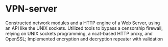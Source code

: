 # VPN-server
Constructed network modules and a HTTP engine of a Web Server, using an API like the UNIX sockets. Utilized tools to bypass a censorship firewall, relying on UNIX sockets programming, a ncat-based HTTP proxy, and OpenSSL; Implemented encryption and decryption repeater with validation
